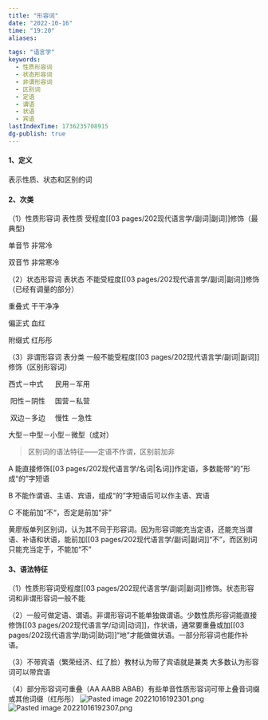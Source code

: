 ```yaml
---
title: "形容词"
date: "2022-10-16"
time: "19:20"
aliases:

tags: "语言学"
keywords:
  - 性质形容词
  - 状态形容词
  - 非谓形容词
  - 区别词
  - 定语
  - 谓语
  - 状语
  - 宾语
lastIndexTime: 1736235708915
dg-publish: true
---
```

#### 1、定义

表示性质、状态和区别的词

#### 2、次类

（1）性质形容词 表性质 受程度[[03 pages/202现代语言学/副词\|副词]]修饰（最典型)

单音节 非常冷

双音节 非常寒冷

（2）状态形容词 表状态 不能受程度[[03 pages/202现代语言学/副词\|副词]]修饰（已经有调量的部分）

重叠式 干干净净

偏正式 血红

附缀式 红彤彤

（3）非谓形容词 表分类 一般不能受程度[[03 pages/202现代语言学/副词\|副词]]修饰（区别形容词）

西式－中式      民用－军用     

 阳性－阴性     国营－私营   

 双边－多边     慢性 －急性  

大型－中型－小型－微型（成对）

> 区别词的语法特征——定语不作谓，区别前加非

A 能直接修饰[[03 pages/202现代语言学/名词\|名词]]作定语，多数能带“的”形成“的”字短语

B 不能作谓语、主语、宾语，组成“的”字短语后可以作主语、宾语

C 不能前加“不“，否定是前加“非”

黄廖版单列区别词，认为其不同于形容词。因为形容词能充当定语，还能充当谓语、补语和状语，能前加[[03 pages/202现代语言学/副词\|副词]]“不”，而区别词只能充当定于，不能加“不”

#### 3、语法特征

（1）性质形容词受程度[[03 pages/202现代语言学/副词\|副词]]修饰。状态形容词和非谓形容词一般不能

（2）一般可做定语、谓语。非谓形容词不能单独做谓语。少数性质形容词能直接修饰[[03 pages/202现代语言学/动词\|动词]]，作状语，通常要重叠或加[[03 pages/202现代语言学/助词\|助词]]“地”才能做做状语。一部分形容词也能作补语。

（3）不带宾语（繁荣经济、红了脸）教材认为带了宾语就是兼类 大多数认为形容词可以带宾语

（4）部分形容词可重叠（AA AABB ABAB）有些单音性质形容词可带上叠音词缀或其他词缀（红彤彤）
![Pasted image 20221016192301.png](/img/user/09%20settings/Z%20attachment/Pasted%20image%2020221016192301.png)
![Pasted image 20221016192307.png](/img/user/09%20settings/Z%20attachment/Pasted%20image%2020221016192307.png)